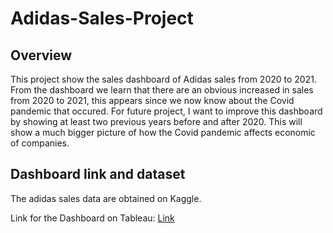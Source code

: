 # Adidas-Sales-Project

## Overview

This project show the sales dashboard of Adidas sales from 2020 to 2021. From the dashboard we learn that there are an obvious increased in sales from 2020 to 2021, this appears since we now know about the Covid pandemic that occured. For future project, I want to improve this dashboard by showing at least two previous years before and after 2020. This will show a much bigger picture of how the Covid pandemic affects economic of companies.

## Dashboard link and dataset

The adidas sales data are obtained on Kaggle.

Link for the Dashboard on Tableau:
[Link](https://public.tableau.com/views/AdidasSales2020-2021_17319676077890/AdidasSalesDashboard?:language=en-US&:sid=&:redirect=auth&:display_count=n&:origin=viz_share_link)

